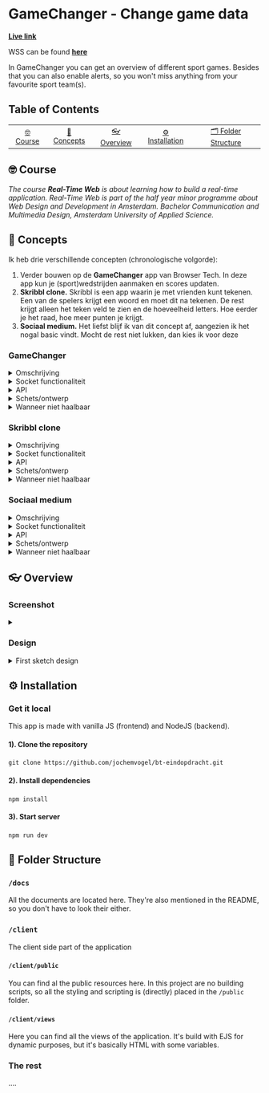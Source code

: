 # GameChanger - Change game data

**[Live link](https://gamechanger-rtw.herokuapp.com/)**

WSS can be found **[here](https://github.com/jochemvogel/gamechanger-wss)**

In GameChanger you can get an overview of different sport games. Besides that you can also enable alerts, so you won't miss anything from your favourite sport team(s).

## Table of Contents

<table>
<tr>
	<td align="center"><a href="#nerd_face-usage">🤓 Course <a></td>
	<td align="center"><a href="#dizzy-concepts">💫 Concepts <a></td>
	<td align="center"><a href="#eyeglasses-overview"> 👓 Overview <a></td>
	<td align="center"><a href="#gear-installation">⚙️ Installation<a></td>
	<td align="center"><a href="#open_file_folder-folder-structure">🗂 Folder Structure<a></td>
</tr>
</table>

## 🤓 Course

_The course **Real-Time Web** is about learning how to build a real-time application. Real-Time Web is part of the half year minor programme about Web Design and Development in Amsterdam. Bachelor Communication and Multimedia Design, Amsterdam University of Applied Science._

## 💫 Concepts

Ik heb drie verschillende concepten (chronologische volgorde):

1.  Verder bouwen op de **GameChanger** app van Browser Tech. In deze app kun je (sport)wedstrijden aanmaken en scores updaten.
2.  **Skribbl clone.** Skribbl is een app waarin je met vrienden kunt tekenen. Een van de spelers krijgt een woord en moet dit na tekenen. De rest krijgt alleen het teken veld te zien en de hoeveelheid letters. Hoe eerder je het raad, hoe meer punten je krijgt.
3.  **Sociaal medium.** Het liefst blijf ik van dit concept af, aangezien ik het nogal basic vindt. Mocht de rest niet lukken, dan kies ik voor deze

### GameChanger

<details>
<summary>Omschrijving</summary>

In deze app zijn er twee type clients: non-admin & admin clients. Voor nu kun je via het menu nog gewoon switchen, maar je zou kunnen bedenken dat je uiteindelijk kunt inloggen en met een rollen gaat werken.

Op het moment dat er iets wijzigt bij een wedstrijd, verschijnt er een notificatie. Voor nu geeft het puur aan dat er iets aangepast is, maar dit wil je uiteindelijk dynamisch maken (tijd, score, uitslag etc.)

</details>

<details>
<summary>Socket functionaliteit</summary>

Hier zijn verschillende mogelijkheden voor. Een hiervan is de Notification API. Deze heb ik al werkend, dus enkel de socket functionaliteit hoef ik er aan toe te voegen. Voor nu is het nog statisch (wedstrijd x has changed), maar dit kan uiteindelijk ook dynamisch. Ik hoop dat te kunnen realiseren in dit tijdsbestek.

Liveblog. Op elke detailpagina wil ik een liveblog hebben. Om te beginnen wil ik een globale liveblog hebben (vergelijkbaar met een chat), maar uiteindelijk wil ik dit per wedstrijd doen. Hoe of wat weet ik nog niet precies, maar ik denk een combinatie van een database & rooms op socket.io.

Een volgende stap zouden reacties kunnen zijn. Een live feed van reacties op elke wedstrijd. Vergelijkbaar met de liveblog, maar dan reacties van gebruikers.

Dit is voor nu wel voldoende, maar ik kan nog wel even door gaan met wat functionaliteit. Mocht ik zo ver zijn, dan breid ik dit nog uit. Voor nu denk ik dat ik hier wel even zoet mee ben.

</details>

<details>
<summary>API</summary>

Ik zou het leuk vinden om met een weer API te gaan werken, zodat je kunt zien wat voor weer het wordt tijdens jouw wedstrijd (of als je de wedstrijd wilt bezoeken). In eerste instantie wil ik gewoon met een statische locatie Amsterdam werken, maar de tijd wil ik wel dynamisch maken. Dus dat je daadwerkelijk kunt zien wat voor weer het is om 20.30. Hier zou je uiteindelijk nog meer dingen aan toevoegen, zoals of er neerslag is, weer gedurende de hele wedstrijd etc.

API’s die ik eventueel kan gebruiken zijn:

-   [https://openweathermap.org/price](https://openweathermap.org/)
-   [https://rapidapi.com/stefan.skliarov/api/AccuWeather/endpoints](https://rapidapi.com/stefan.skliarov/api/AccuWeather/endpoints)

</details>

<details>
<summary>Schets/ontwerp</summary>

Komt later..

</details>

<details>
<summary>Wanneer niet haalbaar</summary>

Het is een server side applicatie. Het zal wel moeten kunnen, maar ik weet niet in hoeverre mij het lukt om dit server side werkend te krijgen. Neem bijvoorbeeld de live blog. Dit is vergelijkbaar met een chat. Deze heb ik al wel eens eerder gemaakt, maar dit was client side en werd niet opgeslagen. Hier ligt dus nog een uitdaging voor mij.

Als de API te veel tijd gaat kosten. Ik heb (omdat het momenteel niet mijn prioriteit heeft) nog niet naar de API’s gekeken en weet dus niet wat ik kan verwachten. Ik hoop dat ik een tijd kan meegeven als query (zo niet, dan is een datum ook prima).

Het gaat mij dus met name om het server side gedeelte. De socket heb ik werkend en dat zal het probleem dus niet zijn. Het gaat erom dat als een admin iets typt (in het liveblog gedeelte), dat dit dan automatisch gerenderd/weergegeven wordt in de live blog van alle andere clients. Ik weet dat ik dit client side met appendChild etc. kan doen, maar ik weet niet hoe dit server side gedaan moet worden. Ik kan wel client side JavaScript gebruiken, maar omdat ik gebruik maak van EJS, kan ik geen querySelector doen. Wellicht is het dan nog een optie om een live-blog.html te hebben. Staat niet netjes, maar als dit ervoor zorgt dat ik verder kan, dan neem ik dat voor dit project voor lief.

</details>

### Skribbl clone

<details>
<summary>Omschrijving</summary>

Skribbl is een app waarin je met vrienden kunt tekenen. Een van de spelers krijgt een woord en moet dit na tekenen. De rest krijgt alleen het teken veld te zien en de hoeveelheid letters. Hoe eerder je het raad, hoe meer punten je krijgt.

Het scherm is ongeveer voor ¾ gevuld met een canvas waarop degene tekent en voor ¼ gevuld met een chat waarin alle deelnemers hun pogingen doen. Op het moment dat het, het juiste woord is, wordt het woord vervangen met someone guessed the word en worden er punten toegekend aan deze persoon.

</details>

<details>
<summary>Socket functionaliteit</summary>

Het tekenen op een canvas zou elke gebruiker moeten zien. Dit zou je met behulp van een socket kunnen doen. Daarnaast heb je een chat waar iedereen de woorden raadt. Dit is dus een chat en hier kun je web sockets voor gebruiken.

</details>

<details>
<summary>API</summary>

Voor de API heb ik nog niet echt een heel goed beeld wat er nodig is. Ik zou kunnen begrijpen dat er iets van een woorden API nodig is om random woorden te genereren. Je zou natuurlijk zelf wat woorden kunnen verzinnen, maar een API werkt net zo makkelijk. Wellicht dat er dan ook een API is waarin je je taal kunt selecteren. Dan heb je direct een spel dat in meerdere talen gespeeld kan worden.

</details>

<details>
<summary>Schets/ontwerp</summary>

Komt later..

</details>

<details>
<summary>Wanneer niet haalbaar</summary>

Ik weet niet in hoeverre het lastig is om het hele tekenen werkend te krijgen. Het tekenen is 1, maar daarnaast wil je verschillende users hebben, je wilt random woorden genereren, je wilt checken of iemand het juiste woord heeft ingevuld en je wilt (aan de hand van de tijd die gespeeld is) punten toekennen. Dit is een hoop en daarom denk ik eerlijk gezegd dat het niet realistisch is om dit te maken.

</details>

### Sociaal medium

<details>
<summary>Omschrijving</summary>

Een sociaal medium heeft niet echt een uitgebreide uitleg nodig. Eerlijk gezegd vermijd ik deze het liefst, maar mocht nou niets lukken, dan is een sociaal medium iets om uiteindelijk nog te doen. Het is niet super spannend, maar alle aspecten komen wel terug.

</details>

<details>
<summary>Socket functionaliteit</summary>

Denk hier aan een live feed. De feed wordt automatisch geupdate op het moment dat er een nieuwe post is (van een van jouw vrienden). Daarnaast is het natuurlijk ook mogelijk om een chat te implementeren.

</details>

<details>
<summary>API</summary>

Voor de API heb ik nog niet echt een heel goed beeld wat er nodig is. Ook hier zou ik de weer API kunnen gebruiken. Wellicht dat er elke ochtend (of elk dagdeel) een bericht in je feed komt over het weer op dat moment.

</details>

<details>
<summary>Schets/ontwerp</summary>

Komt later..

</details>

<details>
<summary>Wanneer niet haalbaar</summary>

Dit is realistisch en daarom ook haalbaar. Maar wat ik al zei: liever doe ik het niet omdat het nogal saai is. Mijn voorkeur gaat daarom uit naar het eerste concept en dat ga ik ook eerst proberen werkend te krijgen.

</details>

## :eyeglasses: Overview

### Screenshot

<details>
![Screenshot app](https://raw.githubusercontent.com/jochemvogel/bt-eindopdracht/master/docs/screenshots/Screenshot%202021-03-28%20at%2020.01.26.png)
<summary></summary>
</details>

### Design

<details>
<summary>First sketch design</summary>
![First sketch design](https://i.ibb.co/LpLfNCF/Screenshot-2021-03-23-at-20-24-01.png)
</details>

## :gear: Installation

### Get it local

This app is made with vanilla JS (frontend) and NodeJS (backend).

#### 1). Clone the repository

`git clone https://github.com/jochemvogel/bt-eindopdracht.git`

#### 2). Install dependencies

`npm install`

#### 3). Start server

`npm run dev`

## :open_file_folder: Folder Structure

### `/docs`

All the documents are located here. They're also mentioned in the README, so you don't have to look their either.

### `/client`

The client side part of the application

#### `/client/public`

You can find al the public resources here. In this project are no building scripts, so all the styling and scripting is (directly) placed in the `/public` folder.

#### `/client/views`

Here you can find all the views of the application. It's build with EJS for dynamic purposes, but it's basically HTML with some variables.

### The rest

....
